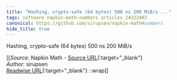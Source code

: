 ```yaml
---
title: "Hashing, crypto-safe (64 bytes) 500 ns 200 MiB/s ..."
tags: software napkin-math-numbers articles-24322403
canonical: https://github.com/sirupsen/napkin-math#numbers
hide_title: true
---
```


Hashing, crypto-safe (64 bytes) 500 ns 200 MiB/s


[[_Source_: Napkin Math - [Source URL](https://github.com/sirupsen/napkin-math#numbers){:target="_blank"}<br>
_Author_: sirupsen<br>
[Readwise URL](https://readwise.io/open/475210661){:target="_blank"}
::wrap]]